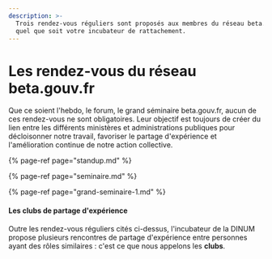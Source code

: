 ```yaml
---
description: >-
  Trois rendez-vous réguliers sont proposés aux membres du réseau beta.gouv.fr,
  quel que soit votre incubateur de rattachement.
---
```


# Les rendez-vous du réseau beta.gouv.fr

Que ce soient l'hebdo, le forum, le grand séminaire beta.gouv.fr, aucun de ces rendez-vous ne sont obligatoires. Leur objectif est toujours de créer du lien entre les différents ministères et administrations publiques pour décloisonner notre travail, favoriser le partage d'expérience et l'amélioration continue de notre action collective.

{% page-ref page="standup.md" %}

{% page-ref page="seminaire.md" %}

{% page-ref page="grand-seminaire-1.md" %}

#### Les clubs de partage d'expérience

Outre les rendez-vous réguliers cités ci-dessus, l'incubateur de la DINUM propose plusieurs rencontres de partage d'expérience entre personnes ayant des rôles similaires : c'est ce que nous appelons les **clubs**. 




